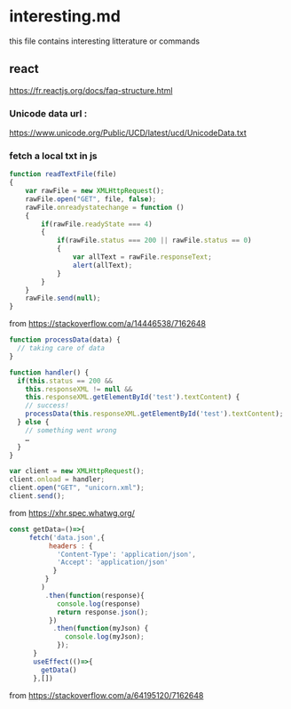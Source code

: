 # interesting.md

this file contains interesting litterature or commands

## react

https://fr.reactjs.org/docs/faq-structure.html


### Unicode data url :

https://www.unicode.org/Public/UCD/latest/ucd/UnicodeData.txt


### fetch a local txt in js

```js
function readTextFile(file)
{
    var rawFile = new XMLHttpRequest();
    rawFile.open("GET", file, false);
    rawFile.onreadystatechange = function ()
    {
        if(rawFile.readyState === 4)
        {
            if(rawFile.status === 200 || rawFile.status == 0)
            {
                var allText = rawFile.responseText;
                alert(allText);
            }
        }
    }
    rawFile.send(null);
}

```
from https://stackoverflow.com/a/14446538/7162648

```js
function processData(data) {
  // taking care of data
}

function handler() {
  if(this.status == 200 &&
    this.responseXML != null &&
    this.responseXML.getElementById('test').textContent) {
    // success!
    processData(this.responseXML.getElementById('test').textContent);
  } else {
    // something went wrong
    …
  }
}

var client = new XMLHttpRequest();
client.onload = handler;
client.open("GET", "unicorn.xml");
client.send();
```
from https://xhr.spec.whatwg.org/ 

```js
const getData=()=>{
     fetch('data.json',{
          headers : { 
            'Content-Type': 'application/json',
            'Accept': 'application/json'
           }
         }
        )
         .then(function(response){
            console.log(response)
            return response.json();
          })
           .then(function(myJson) {
              console.log(myJson);
            });
      }
      useEffect(()=>{
        getData()
      },[])
```
from https://stackoverflow.com/a/64195120/7162648